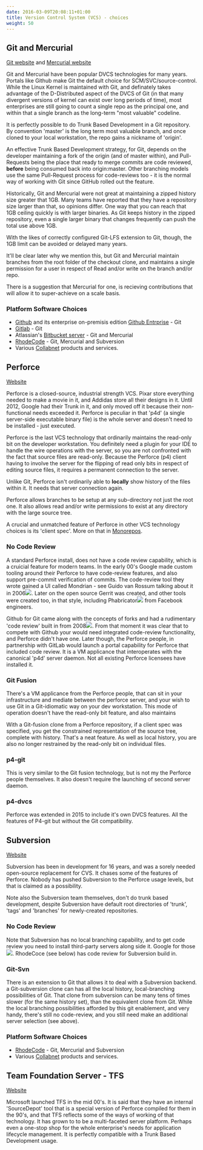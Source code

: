```yaml
---
date: 2016-03-09T20:08:11+01:00
title: Version Control System (VCS) - choices
weight: 50
---
```


## Git and Mercurial

[Git website](https://git-scm.com/) and [Mercurial website](https://www.mercurial-scm.org/)

Git and Mercurial have been popular DVCS technologies for many years. Portals like Github make Git the default 
choice for SCM/SVC/source-control.  While the Linux Kernel is maintained with Git, and definately takes advantage 
of the D-Distributed aspect of the DVCS of Git (in that many divergent versions of kernel can exist over 
long periods of time), most enterprises are still going to count a single repo as the principal one, and within 
that a single branch as the long-term "most valuable" codeline.

It is perfectly possible to do Trunk Based Development in a Git repository. By convention 'master' is the long term 
most valuable branch, and once cloned to your local workstation, the repo gains a nickname of 'origin'.

An effective Trunk Based Development strategy, for Git, depends on the developer maintaining a fork of the origin 
(and of master within), and Pull-Requests being the place that ready to merge commits are code reviewed, **before** being 
consumed back into origin:master. Other branching models use the same Pull-Request process for 
code-reviews too - it is the normal way of working with Git since GitHub rolled out the feature.

Historically, Git and Mercurial were not great at maintaining a zipped history size greater that 1GB. Many 
teams have reported that they have a repository size larger than that, so opinions differ. One way that you can reach 
that 1GB ceiling quickly is with larger binaries. As Git keeps history in the zipped repository, even a single larger 
binary that changes frequently can push the total use above 1GB.

With the likes of correctly configured Git-LFS extension to Git, though, the 1GB limit can be avoided or delayed 
many years.  

It'll be clear later why we mention this, but Git and Mercurial maintain branches from the root folder of the 
checkout clone, and maintains a single permission for a user in respect of Read and/or write on the branch and/or repo.

There is a suggestion that Mercurial for one, is recieving contributions that will allow it to super-achieve on a scale
basis.

### Platform Software Choices

* [Github](https://github.com/) and its enterprise on-premisis edition [Github Entrprise](https://enterprise.github.com/home) - Git
* [Gitlab](https://about.gitlab.com/) - Git
* Atlassian's [Bitbucket server](https://www.atlassian.com/software/bitbucket/server) - Git and Mercurial
* [RhodeCode](https://rhodecode.com/) - Git, Mercurial and Subversion
* Various [Collabnet](http://www.collab.net/) products and services.

## Perforce

[Website](https://www.perforce.com/)

Perforce is a closed-source, industrial strength VCS. Pixar store everything needed to make a movie in it, and Addidas store all their 
designs in it.  Until 2012, Google had their Trunk in it, and only moved off it because their non-functional needs
exceeded it. Perforce is peculiar in that 'p4d' (a single server-side executable binary file) is the whole server and 
doesn't need to be installed - just executed.

Perforce is the last VCS technology that ordinarily maintains the read-only bit on the developer workstation. You 
definitely need a plugin for your IDE to handle the wire operations with the server, so you are not confronted with the
fact that source files are read-only. Because the Perforce (p4) client having to involve the server for the flipping of
read only bits in respect of editing source files, it requires a permanent connection to the server.

Unlike Git, Perforce isn't ordinarily able to **locally** show history of the files within it. It needs that server 
connection again.

Perforce allows branches to be setup at any sub-directory not just the root one. It also allows read and/or write
permissions to exist at any directory with the large source tree.

A crucial and unmatched feature of Perforce in other VCS technology choices is its 'client spec'. 
More on that in [Monorepos](/monorepos/).

### No Code Review

A standard Perforce install, does not have a code review capability, which is a cruicial feature for modern teams.
In the early 00's Google made custom tooling around their Perforce to have code-review features, and also support
pre-commit verification of commits. The code-review tool they wrote gained a UI called Mondrian - see Guido van 
Rossum talking about it in 2006[![](/images/ext.png)](https://www.youtube.com/watch?v=CKjRt48rZGk). Later on the 
open source Gerrit was created, and other tools were created too, in 
that style, including Phabricator[![](/images/ext.png)](https://en.wikipedia.org/wiki/Phabricator) from Facebook 
engineers. 

Github for Git came along with the concepts of forks and had a rudimentary 'code review' built in from 
2008[![](/images/ext.png)](https://github.com/blog/42-commit-comments). From that moment it was clear 
that to compete with Github your would need integrated code-review functionality, and Perforce didn't have one. Later 
though, the Perforce people, in partnership with GitLab would launch a portal capability for Perforce that
included code review. It is a VM applicance that interoperates with the canonical 'p4d' server daemon. Not
all existing Perforce licensees have installed it.

### Git Fusion

There's a VM applicance from the Perforce people, that can sit in your infrastructure and mediate between the perforce
server, and your wish to use Git in a Git-idiomatic way on your dev workstation.  This mode of operation doesn't have 
the read-only bit feature, and also maintains

With a Git-fusion clone from a Perforce repository, if a client spec was specified, you get the constrained 
representation of the source tree, complete with history. That's a neat feature. As well as local history, you are 
also no longer restrained by the read-only bit on individual files.

### p4-git

This is very similar to the Git fusion technology, but is not my the Perforce people themselves. It also doesn't 
require the launching of second server daemon.

### p4-dvcs

Perforce was extended in 2015 to include it's own DVCS features. All the features of P4-git but without the Git 
compatibility.

## Subversion

[Website](https://subversion.apache.org/)

Subversion has been in development for 16 years, and was a sorely needed open-source replacement for CVS. It chases some of the
features of Perforce. Nobody has pushed Subversion to the Perforce usage levels, but that is claimed as a possibility.

Note also the Subversion team themselves, don't do trunk based development, despite Subversion have default root directories 
of 'trunk', 'tags' and 'branches' for newly-created repositories.

### No Code Review

Note that Subversion has no local branching capability, and to get code review you need to install third-party servers 
along side it. Google for those[![](/images/ext.png)](https://www.google.com/search?q=subversion+code+review). RhodeCoce
(see below) has code review for Subversion build in.

### Git-Svn

There is an extension to Git that allows it to deal with a Subversion backend. a Git-subversion clone can has all the 
local history, local-branching possibilities of Git. That clone from subversion can be many tens of times slower (for 
the same history set), than the equivalent clone from Git.  While the local branching possibilities afforded by this
git enablement, and very handy, there's still no code-review, and you still need make an additional server selection 
(see above).

### Platform Software Choices

* [RhodeCode](https://rhodecode.com/) - Git, Mercurial and Subversion
* Various [Collabnet](http://www.collab.net/) products and services.

## Team Foundation Server - TFS

[Website](https://www.visualstudio.com/tfs/)

Microsoft launched TFS in the mid 00's. It is said that they have an internal 'SourceDepot' tool that is a special 
version of Perforce compiled for them in the 90's, and that TFS reflects some of the ways of working of that 
technology. It has grown to to be a multi-faceted server platform. Perhaps even a one-stop shop for the whole 
enterprise's needs for application lifecycle management.  It is perfectly compatible with a Trunk Based Development 
usage.